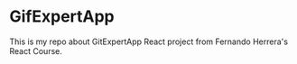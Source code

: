 # GifExpertApp

This is my repo about GitExpertApp React project
from Fernando Herrera's React Course.
